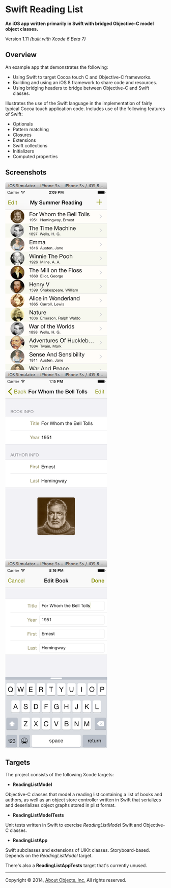 # Swift Reading List
**An iOS app written primarily in Swift with bridged Objective-C model object classes.**

Version 1.11 *(built with Xcode 6 Beta 7)*

## Overview
An example app that demonstrates the following:
* Using Swift to target Cocoa touch C and Objective-C frameworks.
* Building and using an iOS 8 framework to share code and resources.
* Using bridging headers to bridge between Objective-C and Swift classes.

Illustrates the use of the Swift language in the implementation of fairly typical Cocoa touch application code. Includes use of the following features of Swift:

* Optionals
* Pattern matching
* Closures
* Extensions
* Swift collections
* Initializers
* Computed properties

## Screenshots

![](images/screenshot-list.tiff)
<span style="width: 36px;">&nbsp;&nbsp;&nbsp;<span>
![](images/screenshot-view.tiff)
<span style="width: 36px;">&nbsp;&nbsp;&nbsp;<span>
![](images/screenshot-edit.tiff)

## Targets

The project consists of the following Xcode targets:

* **ReadingListModel**

 Objective-C classes that model a reading list containing a list of books and authors, as well as an object store controller written in Swift that serializes and deserializes object graphs stored in plist format.

* **ReadingListModelTests**

 Unit tests written in Swift to exercise *ReadingListModel* Swift and Objective-C classes.

* **ReadingListApp**

 Swift subclasses and extensions of UIKit classes. Storyboard-based. Depends on the *ReadingListModel* target.
 
There's also a **ReadingListAppTests** target that's currently unused.

---

Copyright &copy; 2014, [About Objects, Inc.](http://www.aboutobjects.com) All rights reserved. 